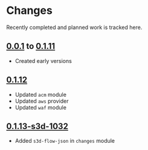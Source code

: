 # Changes
Recently completed and planned work is tracked here.

## [0.0.1](.) to [0.1.11](.)
- Created early versions

## [0.1.12](.)
- Updated `acm` module
- Updated `aws` provider
- Updated `waf` module

## [0.1.13-s3d-1032](.)
- Added `s3d-flow-json` in `changes` module
